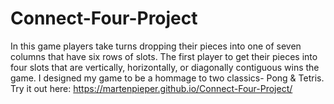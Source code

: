 # Connect-Four-Project
In this game players take turns dropping their pieces into one of seven columns that have six rows of slots. The first player to get their pieces into four slots that are vertically, horizontally, or diagonally contiguous wins the game.
I designed my game to be a hommage to two classics- Pong & Tetris.
Try it out here: https://martenpieper.github.io/Connect-Four-Project/
